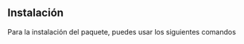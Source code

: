 ## Instalación

Para la instalación del paquete, puedes usar los siguientes comandos

<div>
<NpmCode></NpmCode>
</div>
